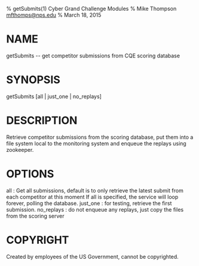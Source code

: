 % getSubmits(1) Cyber Grand Challenge Modules
% Mike Thompson <mfthomps@nps.edu>
% March 18, 2015
# NAME

getSubmits -- get competitor submissions from CQE scoring database

# SYNOPSIS

getSubmits [all | just_one | no_replays]

# DESCRIPTION

Retrieve competitor submissions from the scoring database, put them into a 
file system local to the monitoring system and enqueue the replays using 
zookeeper.

# OPTIONS
all
:   Get all submissions, default is to only retrieve the latest submit from each competitor at this moment
If all is specified, the service will loop forever, polling the database.
just_one
:   for testing, retrieve the first submission.
no_replays
:   do not enqueue any replays, just copy the files from the scoring server

# COPYRIGHT
Created by employees of the US Government, cannot be copyrighted.
